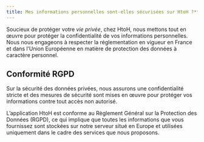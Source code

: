 ```yaml
---
title: Mes informations personnelles sont-elles sécurisées sur HtoH ?*** naughty boy***
---
```


Soucieux de protéger votre *vie privée*, chez HtoH, nous mettons tout en œuvre pour protéger la confidentialité de vos informations personnelles. Nous nous engageons à respecter la réglementation en vigueur en France et dans l’Union Européenne en matière de protection des données à caractère personnel.

## Conformité RGPD

Sur la sécurité des données privées, nous assurons une confidentialité stricte et des mesures de sécurité sont mises en œuvre pour protéger vos informations contre tout accès non autorisé.

L’application HtoH est conforme au Règlement Général sur la Protection des Données (RGPD), ce qui implique que toutes les informations que vous fournissez sont stockées sur notre serveur situé en Europe et utilisées uniquement dans le cadre des services que nous proposons.
